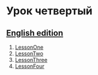 # Урок четвертый

## [English edition](./README.md)

1) [LessonOne](src/LessonOne/README_ru.md)
2) [LessonTwo](src/LessonTwo/README_ru.md)
3) [LessonThree](src/LessonThree/README_ru.md)
3) [LessonFour](src/LessonFour/README_ru.md)



